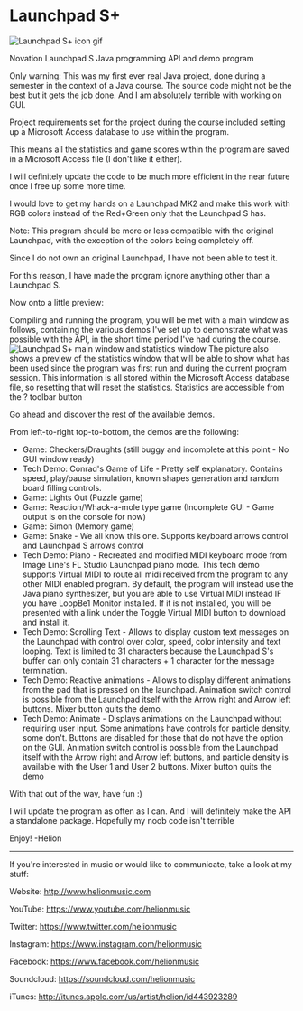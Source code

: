 # Launchpad S+

![Launchpad S+ icon gif](http://helionmusic.com/extras/launchpad_s_plus/logo.gif)

Novation Launchpad S Java programming API and demo program

Only warning: This was my first ever real Java project, done during a semester in the context of a Java course. The source code might not be the best but it gets the job done. And I am absolutely terrible with working on GUI.

Project requirements set for the project during the course included setting up a Microsoft Access database to use within the program.

This means all the statistics and game scores within the program are saved in a Microsoft Access file (I don't like it either).

I will definitely update the code to be much more efficient in the near future once I free up some more time.


I would love to get my hands on a Launchpad MK2 and make this work with RGB colors instead of the Red+Green only that the Launchpad S has.


Note: This program should be more or less compatible with the original Launchpad, with the exception of the colors being completely off.

Since I do not own an original Launchpad, I have not been able to test it.

For this reason, I have made the program ignore anything other than a Launchpad S.


Now onto a little preview:

Compiling and running the program, you will be met with a main window as follows, containing the various demos I've set up to demonstrate what was possible with the API, in the short time period I've had during the course.
![Launchpad S+ main window and statistics window](http://helionmusic.com/extras/launchpad_s_plus/preview.png)
The picture also shows a preview of the statistics window that will be able to show what has been used since the program was first run and during the current program session.
This information is all stored within the Microsoft Access database file, so resetting that will reset the statistics.
Statistics are accessible from the ? toolbar button

Go ahead and discover the rest of the available demos.

From left-to-right top-to-bottom, the demos are the following:
  * Game: Checkers/Draughts (still buggy and incomplete at this point - No GUI window ready)
  * Tech Demo: Conrad's Game of Life - Pretty self explanatory. Contains speed, play/pause simulation, known shapes generation and random board filling controls.
  * Game: Lights Out (Puzzle game)
  * Game: Reaction/Whack-a-mole type game (Incomplete GUI - Game output is on the console for now)
  * Game: Simon (Memory game)
  * Game: Snake - We all know this one. Supports keyboard arrows control and Launchpad S arrows control
  * Tech Demo: Piano - Recreated and modified MIDI keyboard mode from Image Line's FL Studio Launchpad piano mode. This tech demo supports Virtual MIDI to route all midi received from the program to any other MIDI enabled program. By default, the program will instead use the Java piano synthesizer, but you are able to use Virtual MIDI instead IF you have LoopBe1 Monitor installed. If it is not installed, you will be presented with a link under the Toggle Virtual MIDI button to download and install it.
  * Tech Demo: Scrolling Text - Allows to display custom text messages on the Launchpad with control over color, speed, color intensity and text looping. Text is limited to 31 characters because the Launchpad S's buffer can only contain 31 characters + 1 character for the message termination.
  * Tech Demo: Reactive animations - Allows to display different animations from the pad that is pressed on the launchpad. Animation switch control is possible from the Launchpad itself with the Arrow right and Arrow left buttons. Mixer button quits the demo.
  * Tech Demo: Animate - Displays animations on the Launchpad without requiring user input. Some animations have controls for particle density, some don't. Buttons are disabled for those that do not have the option on the GUI. Animation switch control is possible from the Launchpad itself with the Arrow right and Arrow left buttons, and particle density is available with the User 1 and User 2 buttons. Mixer button quits the demo


With that out of the way, have fun :)

I will update the program as often as I can. And I will definitely make the API a standalone package. Hopefully my noob code isn't terrible



Enjoy!
-Helion

___________________________

If you're interested in music or would like to communicate, take a look at my stuff:

Website: http://www.helionmusic.com

YouTube: https://www.youtube.com/helionmusic

Twitter: https://www.twitter.com/helionmusic

Instagram: https://www.instagram.com/helionmusic

Facebook: https://www.facebook.com/helionmusic

Soundcloud: https://soundcloud.com/helionmusic

iTunes: http://itunes.apple.com/us/artist/helion/id443923289
